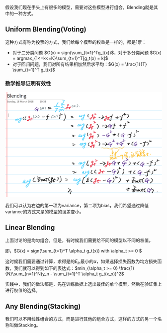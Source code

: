 假设我们现在手头上有很多的模型，需要对这些模型进行组合，Blending就是其中的一种方式。

## Uniform Blending(Voting)

这种方式有称为投票的方式，我们给每个模型的权重是一样的，都是1票：

- 对于二分类问题 $G(x) = sign(\sum_{t=1}^Tg_t(x))$，对于多分类问题 $G(x) = argmax_{1<=k<=K}\sum_{t=1}^T[g_t(x) = k]$
- 对于回归问题，我们对所有结果相加然后求平均：$G(x) = \frac{1}{T} \sum_{t=1}^T g_t(x)$

### 数学推导证明有效性

![](./images/1.png)

我们可以认为右边的第一项为variance，第二项为bias，我们希望通过降低variance的方式来是的模型的误差变小。

## Linear Blending

上面讨论的是均匀组合，但是，有时候我们需要给不同的模型以不同的权值。

即，$G(x) = sign(\sum_{t=1}^T \alpha_t g_t(x)) with \alpha_t >= 0 $

这时候我们需要通过计算，求得是的$E_{in}$最小的$\alpha$，如果选择损失函数为均方损失函数，我们就可以得到如下的表达式：$min_{\alpha_t >= 0} \frac{1}{N}\sum_{n=1}^N(y_n - \sum_{t=1}^T \alpha_t g_t(x_x))^2$

实践中，我们的做法都是，先在训练数据上选出最佳的单个模型，然后在验证集上进行权值的选择。

## Any Blending(Stacking)

我们可以不用线性组合的方式，而是进行其他的组合方式，这样的方式的另一个名称叫做Stacking。

